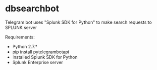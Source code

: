 # dbsearchbot

Telegram bot uses "Splunk SDK for Python" to make search requests to SPLUNK server

Requirements:

- Python 2.7.*
- pip install pytelegrambotapi
- Installed Splunk SDK for Python 
- Splunk Enterprise server
